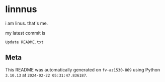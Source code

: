 # linnnus

i am linus. that's me.

my latest commit is

```
Update README.txt
```

## Meta

This README was automatically generated on `fv-az1530-869` using Python
`3.10.13` at `2024-02-22 05:31:47.836187`.

